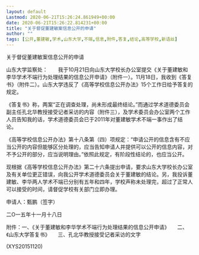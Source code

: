 ```yaml
---
layout: default
Lastmod: 2020-06-21T15:26:24.861949+00:00
date: 2020-06-21T15:26:22.814231+00:00
title: "关于督促董建敏案信息公开的申请"
author: ""
tags: [公开,董建敏,学术,山东大学,不端,信息,附件,答复,结论,高等学校,新语丝]
---
```


关于督促董建敏案信息公开的申请

山东大学监察处：　　我于10月21日向山东大学校长办公室提交《关于董建敏和李华学术不端行为处理结果的信息公开申请》（附件一）。11月18日，我收到《答复书》（附件二）。山东大学违反了《高等学校信息公开办法》15个工作日给予答复的规定。

《答复书》称，两案“正在调查处理，尚未形成最终结论。”而通过学术道德委员会副主任孔北华教授接受记者采访的内容（附件三），及学术委员会办公室两个工作人员告知我的话，学术道德委员会已于2011年对董建敏学术不端一事作出了结论。

《高等学校信息公开办法》第十八条第（四）项规定：“申请公开的信息含有不应当公开的内容但能够区分处理的，应当告知申请人并提供可以公开的信息内容，对不予公开的部分，应当说明理由。”依照此规定，有阶段性结论的，也应当公开。

现根据《高等学校信息公开办法》第二十六条提出申请，要求山东大学校长办公室及有关单位更正错误，向我公开学术道德委员会关于董建敏的结论。另，我投诉董建敏、李华两人学术不端已分别有五年和四年，学校声称未处理完，超过了正常人可以接受的时间，请督促学校有关部门立即办理。

申请人：甄鹏（签字）

二O一五年十一月十八日

附件：一、《关于董建敏和李华学术不端行为处理结果的信息公开申请》　　二、《山东大学答复书》　　三、孔北华教授接受记者采访的文字

(XYS20151120)

